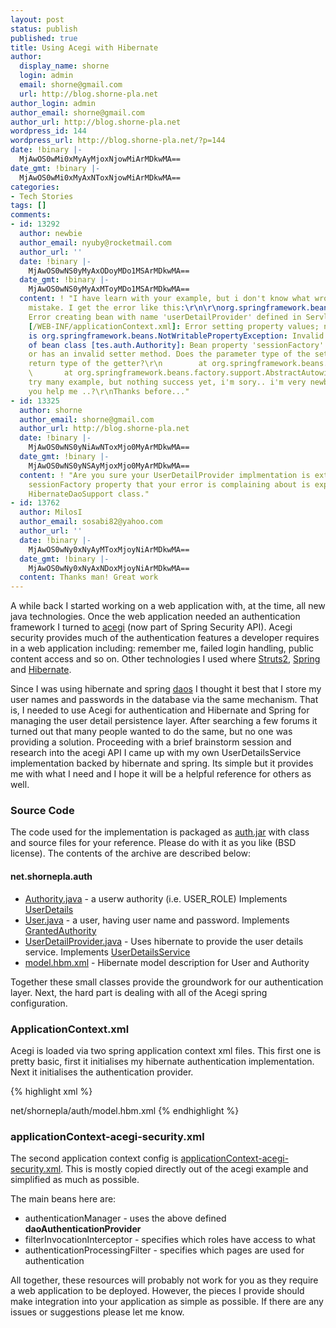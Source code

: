 ```yaml
---
layout: post
status: publish
published: true
title: Using Acegi with Hibernate
author:
  display_name: shorne
  login: admin
  email: shorne@gmail.com
  url: http://blog.shorne-pla.net
author_login: admin
author_email: shorne@gmail.com
author_url: http://blog.shorne-pla.net
wordpress_id: 144
wordpress_url: http://blog.shorne-pla.net/?p=144
date: !binary |-
  MjAwOS0wMi0xMyAyMjoxNjowMiArMDkwMA==
date_gmt: !binary |-
  MjAwOS0wMi0xMyAxNToxNjowMiArMDkwMA==
categories:
- Tech Stories
tags: []
comments:
- id: 13292
  author: newbie
  author_email: nyuby@rocketmail.com
  author_url: ''
  date: !binary |-
    MjAwOS0wNS0yMyAxODoyMDo1MSArMDkwMA==
  date_gmt: !binary |-
    MjAwOS0wNS0yMyAxMToyMDo1MSArMDkwMA==
  content: ! "I have learn with your example, but i don't know what wrong with my
    mistake. I get the error like this:\r\n\r\norg.springframework.beans.factory.BeanCreationException:
    Error creating bean with name 'userDetailProvider' defined in ServletContext resource
    [/WEB-INF/applicationContext.xml]: Error setting property values; nested exception
    is org.springframework.beans.NotWritablePropertyException: Invalid property 'sessionFactory'
    of bean class [tes.auth.Authority]: Bean property 'sessionFactory' is not writable
    or has an invalid setter method. Does the parameter type of the setter match the
    return type of the getter?\r\n        at org.springframework.beans.factory.support.AbstractAutowireCapableBeanFactory.applyPropertyValues(AbstractAutowireCapableBeanFactory.java:1303)\r\n
    \       at org.springframework.beans.factory.support.AbstractAutowireCapableBeanFactory.populateBean(AbstractAutowireCapableBeanFactory.java:1042)\r\n\r\ni
    try many example, but nothing success yet, i'm sory.. i'm very newbies..\r\ncould
    you help me ..?\r\nThanks before..."
- id: 13325
  author: shorne
  author_email: shorne@gmail.com
  author_url: http://blog.shorne-pla.net
  date: !binary |-
    MjAwOS0wNS0yNiAwNToxMjo0MyArMDkwMA==
  date_gmt: !binary |-
    MjAwOS0wNS0yNSAyMjoxMjo0MyArMDkwMA==
  content: ! "Are you sure your UserDetailProvider implmentation is extending HibernateDaoSupport?\r\n\r\nThe
    sessionFactory property that your error is complaining about is exposed by springs
    HibernateDaoSupport class."
- id: 13762
  author: MilosI
  author_email: sosabi82@yahoo.com
  author_url: ''
  date: !binary |-
    MjAwOS0wNy0xNyAyMToxMjoyNiArMDkwMA==
  date_gmt: !binary |-
    MjAwOS0wNy0xNyAxNDoxMjoyNiArMDkwMA==
  content: Thanks man! Great work
---
```

<p>
A while back I started working on a web application with, at the time, all new java technologies. Once the web application needed an authentication framework I turned to <a href="http://www.acegisecurity.org/">acegi</a> (now part of Spring Security API). Acegi security provides much of the authentication features a developer requires in a web application including: remember me, failed login handling, public content access and so on.  Other technologies I used where <a href="http://struts.apache.org/2.x/">Struts2</a>, <a href="http://www.springsource.org/">Spring</a> and <a href="http://www.hibernate.org/">Hibernate</a>.</p>
<p>
Since I was using hibernate and spring <a href="http://static.springsource.org/spring/docs/2.5.1/api/org/springframework/orm/hibernate3/support/HibernateDaoSupport.html">daos</a> I thought it best that I store my user names and passwords in the database via the same mechanism.  That is, I needed to use Acegi for authentication and Hibernate and Spring for managing the user detail persistence layer.  After searching a few forums it turned out that many people wanted to do the same, but no one was providing a solution.  Proceeding with a brief brainstorm session and research into the acegi API I came up with my own UserDetailsService implementation backed by hibernate and spring.  Its simple but it provides me with what I need and I hope it will be a helpful reference for others as well.</p>
<h3>Source Code</h3>
<p>The code used for the implementation is packaged as <a href="http://www.shorne-pla.net/uploads/auth.jar">auth.jar</a> with class and source files for your reference. Please do with it as you like (BSD license). The contents of the archive are described below:</p>
<h4>net.shornepla.auth</h4>
<ul>
<li><a href="/page/authority.html">Authority.java</a> - a userw authority (i.e. USER_ROLE)  Implements <a href="http://www.acegisecurity.org/acegi-security/apidocs/org/acegisecurity/userdetails/UserDetails.html">UserDetails</a></li>
<li><a href="/page/user.html">User.java</a> - a user, having user name and password. Implements <a href="http://www.acegisecurity.org/acegi-security/apidocs/org/acegisecurity/GrantedAuthority.html">GrantedAuthority</a></li>
<li><a href="/page/userdetailprovider.html">UserDetailProvider.java</a> - Uses hibernate to provide the user details service. Implements <a href="http://www.acegisecurity.org/acegi-security/apidocs/org/acegisecurity/userdetails/UserDetailsService.html">UserDetailsService</a></li>
<li><a href="http://www.shorne-pla.net/uploads/model.hbm.xml">model.hbm.xml</a> - Hibernate model description for User and Authority</li>
</ul>
<p>Together these small classes provide the groundwork for our authentication layer.  Next, the hard part is dealing with all of the Acegi spring configuration.</p>
<h3>ApplicationContext.xml</h3>
<p>Acegi is loaded via two spring application context xml files.  This first one is pretty basic, first it initialises my hibernate authentication implementation.  Next it initialises the authentication provider.  </p>

{% highlight xml %}
<?xml version="1.0" encoding="UTF-8"?>
<!DOCTYPE beans PUBLIC "-//SPRING//DTD BEAN//EN" "http://www.springframework.org/dtd/spring-beans.dtd">
<beans default-autowire="autodetect">
  <!-- Load the hibernate model for authentication -->
  <bean id="sessionFactory" 
    class="org.springframework.orm.hibernate3.LocalSessionFactoryBean" >
    <property name="mappingResources">
      <list>
	<value>net/shornepla/auth/model.hbm.xml</value>
      </list>
    </property>
  </bean>
  <!-- The hibernate backed implementation for UserDetailService -->
  <bean  id="userDetailProvider"
    class="net.shornepla.auth.UserDetailProvider" >
    <property name="sessionFactory" ref="sessionFactory" />
  </bean>
  <!-- Just use MD5 password hashing -->
  <bean id="passwordEncoder"
    class="org.acegisecurity.providers.encoding.Md5PasswordEncoder" />
  <!-- Tie together with the DaoAuthenticationProvider -->
  <bean id="daoAuthenticationProvider"
    class="org.acegisecurity.providers.dao.DaoAuthenticationProvider" >
    <property name="userDetailsService">
       <ref local="userDetailProvider"/>
    </property>
    <property name="passwordEncoder">
      <ref local="passwordEncoder"/>
    </property>
  </bean>
</beans>
{% endhighlight %}

<h3>applicationContext-acegi-security.xml</h3>
<p>
The second application context config is <a href="http://www.shorne-pla.net/uploads/applicationContext-acegi-security.xml">applicationContext-acegi-security.xml</a>.  This is mostly copied directly out of the acegi example and simplified as much as possible.</p>
<p>
The main beans here are:</p>
<ul>
<li>authenticationManager - uses the above defined <b>daoAuthenticationProvider</b></li>
<li>filterInvocationInterceptor - specifies which roles have access to what</li>
<li>authenticationProcessingFilter - specifies which pages are used for authentication</li>
</ul>
<p>
All together, these resources will probably not work for you as they require a web application to be deployed.  However, the pieces I provide should make integration into your application as simple as possible. If there are any issues or suggestions please let me know.</p>
